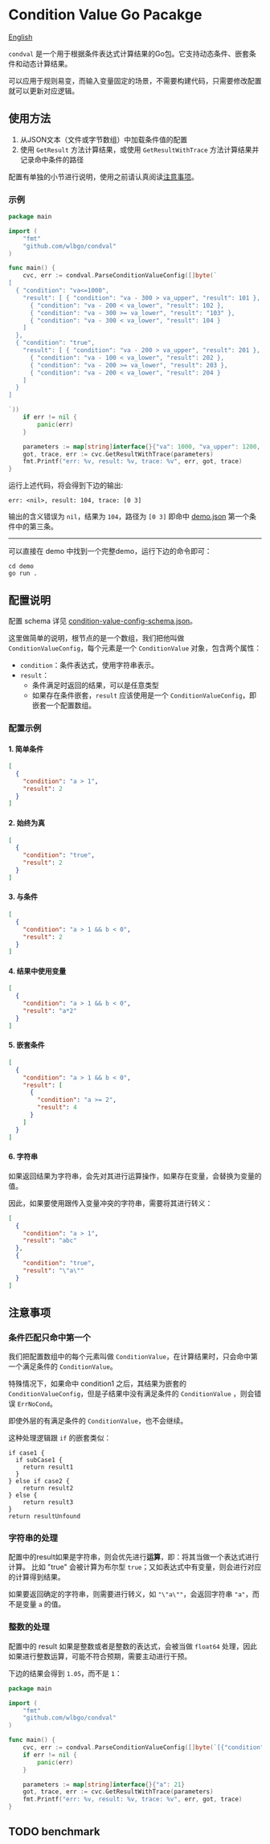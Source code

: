 # Condition Value Go Pacakge

[English](README.md)

`condval` 是一个用于根据条件表达式计算结果的Go包。它支持动态条件、嵌套条件和动态计算结果。

可以应用于规则易变，而输入变量固定的场景，不需要构建代码，只需要修改配置就可以更新对应逻辑。

## 使用方法

1. 从JSON文本（文件或字节数组）中加载条件值的配置
2. 使用 `GetResult` 方法计算结果，或使用 `GetResultWithTrace` 方法计算结果并记录命中条件的路径

配置有单独的小节进行说明，使用之前请认真阅读[注意事项](#注意事项)。

### 示例

```go
package main

import (
	"fmt"
	"github.com/wlbgo/condval"
)

func main() {
	cvc, err := condval.ParseConditionValueConfig([]byte(`
[
  { "condition": "va<=1000",
    "result": [ { "condition": "va - 300 > va_upper", "result": 101 },
      { "condition": "va - 200 < va_lower", "result": 102 },
      { "condition": "va - 300 >= va_lower", "result": "103" },
      { "condition": "va - 300 < va_lower", "result": 104 }
    ]
  },
  { "condition": "true",
    "result": [ { "condition": "va - 200 > va_upper", "result": 201 },
      { "condition": "va - 100 < va_lower", "result": 202 },
      { "condition": "va - 200 >= va_lower", "result": 203 },
      { "condition": "va - 200 < va_lower", "result": 204 }
    ]
  }
]

`))
	if err != nil {
		panic(err)
	}

	parameters := map[string]interface{}{"va": 1000, "va_upper": 1200, "va_lower": 800}
	got, trace, err := cvc.GetResultWithTrace(parameters)
	fmt.Printf("err: %v, result: %v, trace: %v", err, got, trace)
}

```

运行上述代码，将会得到下边的输出:

```
err: <nil>, result: 104, trace: [0 3]
```

输出的含义错误为 `nil`，结果为 `104`，路径为 `[0 3]` 即命中 [demo.json](demo/demo.json) 第一个条件中的第三条。

---

可以直接在 demo 中找到一个完整demo，运行下边的命令即可：

```shell
cd demo
go run .
```

## 配置说明

配置 schema 详见 [condition-value-config-schema.json](condition-value-config-schema.json)。

这里做简单的说明，根节点的是一个数组，我们把他叫做 `ConditionValueConfig`，每个元素是一个 `ConditionValue` 对象，包含两个属性：

- `condition`：条件表达式，使用字符串表示。
- `result`：
    - 条件满足时返回的结果，可以是任意类型
    - 如果存在条件嵌套，`result` 应该使用是一个 `ConditionValueConfig`，即嵌套一个配置数组。

### 配置示例

#### 1. 简单条件

```json
[
  {
    "condition": "a > 1",
    "result": 2
  }
]
```

#### 2. 始终为真

```json
[
  {
    "condition": "true",
    "result": 2
  }
]
```

#### 3. 与条件

```json
[
  {
    "condition": "a > 1 && b < 0",
    "result": 2
  }
]
```

#### 4. 结果中使用变量

```json
[
  {
    "condition": "a > 1 && b < 0",
    "result": "a*2"
  }
]
```

#### 5. 嵌套条件

```json
[
  {
    "condition": "a > 1 && b < 0",
    "result": [
      {
        "condition": "a >= 2",
        "result": 4
      }
    ]
  }
]
```

#### 6. 字符串

如果返回结果为字符串，会先对其进行运算操作，如果存在变量，会替换为变量的值。

因此，如果要使用跟传入变量冲突的字符串，需要将其进行转义：

```json
[
  {
    "condition": "a > 1",
    "result": "abc"
  },
  {
    "condition": "true",
    "result": "\"a\""
  }
]
```

## 注意事项

### 条件匹配只命中第一个

我们把配置数组中的每个元素叫做 `ConditionValue`，在计算结果时，只会命中第一个满足条件的 `ConditionValue`。

特殊情况下，如果命中 condition1 之后，其结果为嵌套的 `ConditionValueConfig`，但是子结果中没有满足条件的 `ConditionValue`
，则会错误 `ErrNoCond`。

即使外层的有满足条件的 `ConditionValue`，也不会继续。

这种处理逻辑跟 ``if`` 的嵌套类似：

```
if case1 {
  if subCase1 {
    return result1
  }
} else if case2 {
    return result2
} else {
    return result3
}
return resultUnfound
```

### 字符串的处理

配置中的result如果是字符串，则会优先进行**运算**，即：将其当做一个表达式进行计算。
比如 "true" 会被计算为布尔型 `true`；又如表达式中有变量，则会进行对应的计算得到结果。

如果要返回确定的字符串，则需要进行转义，如 `"\"a\""`，会返回字符串 `"a"`，而不是变量 `a` 的值。

### 整数的处理

配置中的 result 如果是整数或者是整数的表达式，会被当做 `float64` 处理，因此如果进行整数运算，可能不符合预期，需要主动进行干预。

下边的结果会得到 `1.05`，而不是 `1`：

```go
package main

import (
	"fmt"
	"github.com/wlbgo/condval"
)

func main() {
	cvc, err := condval.ParseConditionValueConfig([]byte(`[{"condition": "true", "result": "a/20"}]`))
	if err != nil {
		panic(err)
	}

	parameters := map[string]interface{}{"a": 21}
	got, trace, err := cvc.GetResultWithTrace(parameters)
	fmt.Printf("err: %v, result: %v, trace: %v", err, got, trace)
}
```

## TODO benchmark



